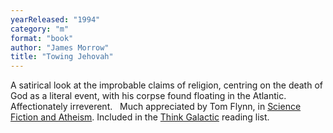 ```yaml
---
yearReleased: "1994"
category: "m"
format: "book"
author: "James Morrow"
title: "Towing Jehovah"
---
```

A satirical look at the improbable claims of religion,  centring on the death of God as a literal event, with his corpse found floating  in the Atlantic. Affectionately irreverent.
 
Much appreciated by Tom Flynn, in <a href="http://www.pointofinquiry.org/tom_flynn_-_science_fiction_and_atheism/"> Science Fiction and Atheism</a>. Included in the <a href="https://thinkgalactic.org/reading-lists/by-author/">Think Galactic</a>  reading list.
 